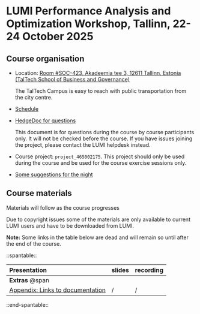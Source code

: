 # LUMI Performance Analysis and Optimization Workshop, Tallinn, 22-24 October 2025


## Course organisation

-   Location: [Room #SOC-423, Akadeemia tee 3, 12611 Tallinn, Estonia (TalTech School of Business and Governance)](https://www.google.com/maps/place/TalTech+School+of+Business+and+Governance/@59.3969697,24.6637115,17z/data=!4m6!3m5!1s0x469295aa094a8085:0x485c0c53f2beafc6!8m2!3d59.3966531!4d24.6700325!16s%2Fg%2F11clwfsnsy?entry=ttu&g_ep=EgoyMDI1MTAwMS4wIKXMDSoASAFQAw%3D%3D)

    The TalTech Campus is easy to reach with public transportation from the city centre.

-   [Schedule](schedule.md)

-   [HedgeDoc for questions](https://siili.rahtiapp.fi/Profiling-October25?both)

    This document is for questions during the course by course participants only.
    It will not be checked before the course. If you have issues joining the project,
    please contact the LUMI helpdesk instead.

-   Course project: `project_465002175`.
    This project should only be used during the course and be used for the course exercise 
    sessions only.

<!--
-   Reservations:

    -   Day 1: on partition `standard`: `Workshop_Day1`

    -   Day 2: on partition `standard`: `Workshop_Day2`  

    -   Day 3: on partition `standard-g`: `Workshop_Day3`
-->

-   [Some suggestions for the night](evening_suggestions.md)

<!--
ReservationName=Workshop_Day1 StartTime=2025-10-22T09:00:00 EndTime=2025-10-22T18:00:00 Duration=09:00:00
   Nodes=nid[001000-001015] NodeCnt=16 CoreCnt=2048 Features=(null) PartitionName=standard Flags=
   TRES=cpu=4096
   Users=(null) Groups=(null) Accounts=project_465002175 Licenses=(null) State=INACTIVE BurstBuffer=(null) Watts=n/a
   MaxStartDelay=(null)

ReservationName=Workshop_Day2 StartTime=2025-10-23T09:00:00 EndTime=2025-10-23T18:00:00 Duration=09:00:00
   Nodes=nid[001000-001015] NodeCnt=16 CoreCnt=2048 Features=(null) PartitionName=standard Flags=
   TRES=cpu=4096
   Users=(null) Groups=(null) Accounts=project_465002175 Licenses=(null) State=INACTIVE BurstBuffer=(null) Watts=n/a
   MaxStartDelay=(null)

ReservationName=Workshop_Day3 StartTime=2025-10-24T09:00:00 EndTime=2025-10-24T18:00:00 Duration=09:00:00
   Nodes=nid[005124-005139] NodeCnt=16 CoreCnt=1024 Features=(null) PartitionName=standard-g Flags=
   TRES=cpu=2048
   Users=(null) Groups=(null) Accounts=project_465002175 Licenses=(null) State=INACTIVE BurstBuffer=(null) Watts=n/a
   MaxStartDelay=(null)
-->


## Course materials

Materials will follow as the course progresses

Due to copyright issues some of the materials are only available to current LUMI users and have to be
downloaded from LUMI.

**Note:** Some links in the table below are dead and will remain so until after the end of the course.

::spantable::

| Presentation | slides | recording |
|:-------------|:-------|:----------|
| **Extras** @span |  |  |
| [Appendix: Links to documentation](A01_Documentation.md) | / | / |

::end-spantable::
<!--
| **Day 1** @span |  |  |
| [Introduction](M100_Course_Introduction.md) | / | [recording](M100_Course_Introduction.md) |
| [Architecture, Programming and Runtime Environment](M101_HPE_PE.md) | [slides](M101_HPE_PE.md#materials) | [recording](M101_HPE_PE.md) |
| [Exercises #1](ME101_HPE_PE.md) | / | / |
| [Compilers, libraries, runtime, single-core optimisations](M102_Compilers.md) | [slides](M102_Compilers.md#materials) | [recording](M102_Compilers.md) |
| [Performance Analysis with Perftools](M103_Perftools.md) | [slides](M103_Perftools.md#materials) | [recording](M103_Perftools.md) |
| [Exercises #2](ME103_Perftools.md) | / | / |
| [Advanced Performance Analysis](M104_AdvancedPerformanceAnalysis.md) | [slides](M104_AdvancedPerformanceAnalysis.md#materials) | [recording](M104_AdvancedPerformanceAnalysis.md) |
| [Exercises #3](ME104a_AdvancedPerformanceAnalysis.md) | / | / |
| [Exercises #4](ME104b_AdvancedPerformanceAnalysis.md) | / | / |
| **Day 2** @span |  |  |
| [MPI Optimizations](M201_MPI.md) | [slides](M201_MPI.md) | [recording](M201_MPI.md) |
| [Exercises #5](ME201_MPI.md) | / | / |
| [I/O Optimizations](M202_IO.md) | [slides](M202_IO.md) | [recording](M202_IO.md) |
| [Exercises #6](ME202_IO.md) | / | / |
| [AMD Profiling Tools and GPU optimisations 1](M203_AMD_tools_1.md) | [slides](M203_AMD_tools_1.md#materials) | [recording](M203_AMD_tools_1.md) |
| [Exercises #7](ME203_AMD_tools_1.md) | / | / |
| [AMD Profiling Tools and GPU optimisations 2](M204_AMD_tools_2.md) | [slides](M204_AMD_tools_2.md#materials) | [recording](M204_AMD_tools_2.md) |
| [Exercises #8](ME204_AMD_tools_2.md) | / | / |
| **Day 3** @span |  |  |
| [Best practices: GPU Optimization, tips & tricks](M301_Best_Practices_GPU_Optimization.md) | [slides](M301_Best_Practices_GPU_Optimization.md#materials) | [recording](M301_Best_Practices_GPU_Optimization.md) |
| [Exercises #9](ME301_Best_Practices_GPU_Optimization.md) | / | / |
-->

<!--
## Making the exercises after the course

### HPE

The exercise material remains available in the course archive on LUMI:

-   The PDF notes in `/appl/local/training/paow-20251022/files/LUMI-paow-20251022-Exercises_HPE.pdf`

-   The other files for the exercises in either a
    bzip2-compressed tar file `/appl/local/training/paow-20251022/files/LUMI-paow-20251022-Exercises_HPE.tar.bz2` or
    an uncompressed tar file `/appl/local/training/paow-20251022/files/LUMI-paow-20251022-Exercises_HPE.tar`.

To reconstruct the exercise material in your own home, project or scratch directory, all you need to do is run:

```
tar -xf /appl/local/training/paow-20251022/files/LUMI-paow-20251022-Exercises_HPE.tar.bz2
```

in the directory where you want to work on the exercises. This will create the `Exercises/HPE` subdirectory
from the training project. 

However, instead of running the `lumi_c.sh` or `lumi_g.sh` scripts that only work for the course as 
they set the course project as the active project for Slurm and also set a reservation, use the
`lumi_c_after.sh` and `lumi_g_after.sh` scripts instead, but first edit them to use one of your
projects.

### AMD

See the notes at each session.

There is no guarantee though that the software that is referred to on the system, will be there forever
or will still work after an update of the system.

!!! Warning
    The software and exercises were tested thoroughly at the time of the course. LUMI however is in
    continuous evolution and changes to the system may break exercises and software
-->


